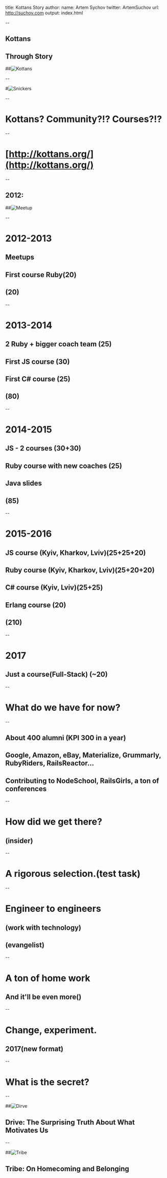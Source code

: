 title: Kottans Story
author:
  name: Artem Sychov
  twitter: ArtemSuchov
  url: http://suchov.com
output: index.html

--

## Kottans
## Through Story
##![Kottans](img/logo.png)

--

#![Snickers](img/snickers.png)

--

# Kottans? Community?!? Courses?!?

--

# [http://kottans.org/](http://kottans.org/)

--

## 2012:
##![Meetup](img/meetup.jpg)

--

# 2012-2013
## Meetups
## First course Ruby(20)
## (20)

--

# 2013-2014
## 2 Ruby + bigger coach team (25)
## First JS course (30)
## First C# course (25)
## (80)

--

# 2014-2015
## JS - 2 courses (30+30)
## Ruby course with new coaches (25)
## Java slides
## (85)

--

# 2015-2016
## JS course (Kyiv, Kharkov, Lviv)(25+25+20)
## Ruby course (Kyiv, Kharkov, Lviv)(25+20+20)
## C# course (Kyiv, Lviv)(25+25)
## Erlang course (20)
## (210)

--

# 2017
## Just a course(Full-Stack) (~20)

--

# What do we have for now?

--

## About 400 alumni (KPI 300 in a year)
## Google, Amazon, eBay,  Materialize, Grummarly, RubyRiders, RailsReactor...
## Contributing to NodeSchool, RailsGirls, a ton of conferences

--

# How did we get there?
## (insider)

--

# A rigorous selection.(test task)

--

# Engineer to engineers
## (work with technology)
## (evangelist)

--

# A ton of home work
## And it'll be even more()

--

# Change, experiment.
## 2017(new format)

--

# What is the secret?

--

##![Dirve](img/drive.jpg)
## Drive: The Surprising Truth About What Motivates Us

--

##![Tribe](img/tribe.jpg)
## Tribe: On Homecoming and Belonging
